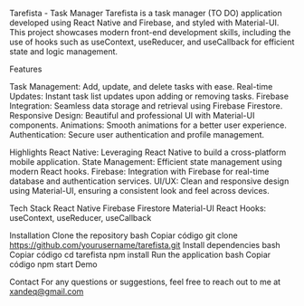 Tarefista - Task Manager
Tarefista is a task manager (TO DO) application developed using React Native and Firebase, and styled with Material-UI. This project showcases modern front-end development skills, including the use of hooks such as useContext, useReducer, and useCallback for efficient state and logic management.

Features

Task Management: Add, update, and delete tasks with ease.
Real-time Updates: Instant task list updates upon adding or removing tasks.
Firebase Integration: Seamless data storage and retrieval using Firebase Firestore.
Responsive Design: Beautiful and professional UI with Material-UI components.
Animations: Smooth animations for a better user experience.
Authentication: Secure user authentication and profile management.

Highlights
React Native: Leveraging React Native to build a cross-platform mobile application.
State Management: Efficient state management using modern React hooks.
Firebase: Integration with Firebase for real-time database and authentication services.
UI/UX: Clean and responsive design using Material-UI, ensuring a consistent look and feel across devices.

Tech Stack
React Native
Firebase Firestore
Material-UI
React Hooks: useContext, useReducer, useCallback

Installation
Clone the repository
bash
Copiar código
git clone https://github.com/yourusername/tarefista.git
Install dependencies
bash
Copiar código
cd tarefista
npm install
Run the application
bash
Copiar código
npm start
Demo

Contact
For any questions or suggestions, feel free to reach out to me at xandeq@gmail.com

